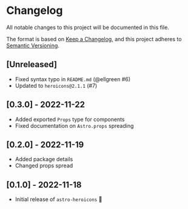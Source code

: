 # Changelog

All notable changes to this project will be documented in this file.

The format is based on [Keep a Changelog](https://keepachangelog.com/en/1.0.0/),
and this project adheres to [Semantic Versioning](https://semver.org/spec/v2.0.0.html).

## [Unreleased]

- Fixed syntax typo in `README.md` (@ellgreen #6)
- Updated to `heroicons@2.1.1` (#7)

## [0.3.0] - 2022-11-22

- Added exported `Props` type for components
- Fixed documentation on `Astro.props` spreading

## [0.2.0] - 2022-11-19

- Added package details
- Changed props spread

## [0.1.0] - 2022-11-18

- Initial release of `astro-heroicons` 🎉
